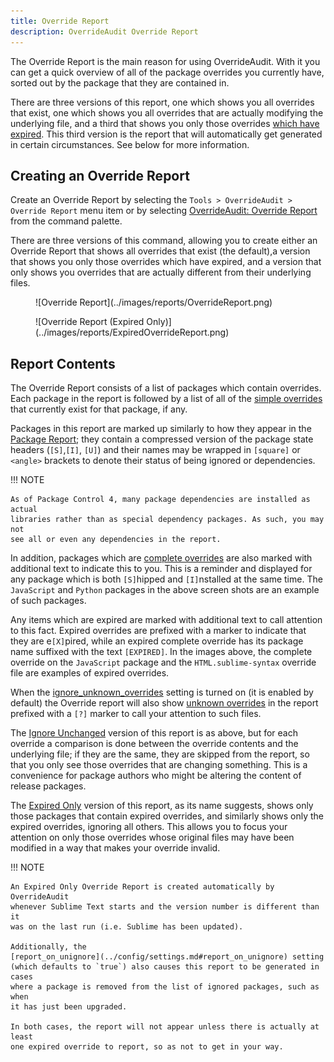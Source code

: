 ```yaml
---
title: Override Report
description: OverrideAudit Override Report
---
```


The Override Report is the main reason for using OverrideAudit. With it you can
get a quick overview of all of the package overrides you currently have, sorted
out by the package that they are contained in.

There are three versions of this report, one which shows you all overrides that
exist, one which shows you all overrides that are actually modifying the
underlying file, and a third that shows you only those overrides
[which have expired](../terminology/index.md#expired-override). This third
version is the report that will automatically get generated in certain
circumstances. See below for more information.


## Creating an Override Report

Create an Override Report by selecting the
`Tools > OverrideAudit > Override Report` menu item or by selecting
[OverrideAudit: Override Report](../usage/commands.md#override-report) from the
command palette.

There are three versions of this command, allowing you to create either an
Override Report that shows all overrides that exist (the default),a version
that shows you only those overrides which have expired, and a version that
only shows you overrides that are actually different from their underlying
files.

<div class="grid" markdown>
  <figure markdown="span">
    ![Override Report](../images/reports/OverrideReport.png)
  </figure>
  <figure markdown="span">
    ![Override Report (Expired Only)](../images/reports/ExpiredOverrideReport.png)
  </figure>
</div>


## Report Contents

The Override Report consists of a list of packages which contain overrides.
Each package in the report is followed by a list of all of the
[simple overrides](../terminology/index.md#simple-override) that currently exist
for that package, if any.

Packages in this report are marked up similarly to how they appear in the
[Package Report](package.md); they contain a compressed version of the package
state headers (`[S]`,`[I]`, `[U]`) and their names may be wrapped in `[square]`
or `<angle>` brackets to denote their status of being ignored or dependencies.

!!! NOTE

    As of Package Control 4, many package dependencies are installed as actual
    libraries rather than as special dependency packages. As such, you may not
    see all or even any dependencies in the report.

In addition, packages which are
[complete overrides](../terminology/index.md#complete-override) are also marked
with additional text to indicate this to you. This is a reminder and displayed
for any package which is both `[S]`hipped and `[I]`nstalled at the same time.
The `JavaScript` and `Python` packages in the above screen shots are an example
of such packages.

Any items which are expired are marked with additional text to call attention
to this fact. Expired overrides are prefixed with a marker to indicate that
they are e`[X]`pired, while an expired complete override has its package name
suffixed with the text `[EXPIRED]`. In the images above, the complete override
on the `JavaScript` package and the `HTML.sublime-syntax` override file are
examples of expired overrides.

When the
[ignore_unknown_overrides](../config/settings.md#ignore_unknown_overrides)
setting is turned on (it is enabled by default) the Override report will also
show [unknown overrides](../terminology/index.md#unknown-override) in the report
prefixed with a `[?]` marker to call your attention to such files.

The [Ignore Unchanged](../usage/commands.md#override-report-exclude-unchanged)
version of this report is as above, but for each override a comparison is done
between the override contents and the underlying file; if they are the same,
they are skipped from the report, so that you only see those overrides that are
changing something. This is a convenience for package authors who might be
altering the content of release packages.

The [Expired Only](../usage/commands.md#override-report-only-expired) version of
this report, as its name suggests, shows only those packages that contain
expired overrides, and similarly shows only the expired overrides, ignoring all
others. This allows you to focus your attention on only those overrides whose
original files may have been modified in a way that makes your override
invalid.

!!! NOTE

    An Expired Only Override Report is created automatically by OverrideAudit
    whenever Sublime Text starts and the version number is different than it
    was on the last run (i.e. Sublime has been updated).

    Additionally, the
    [report_on_unignore](../config/settings.md#report_on_unignore) setting
    (which defaults to `true`) also causes this report to be generated in cases
    where a package is removed from the list of ignored packages, such as when
    it has just been upgraded.

    In both cases, the report will not appear unless there is actually at least
    one expired override to report, so as not to get in your way.
